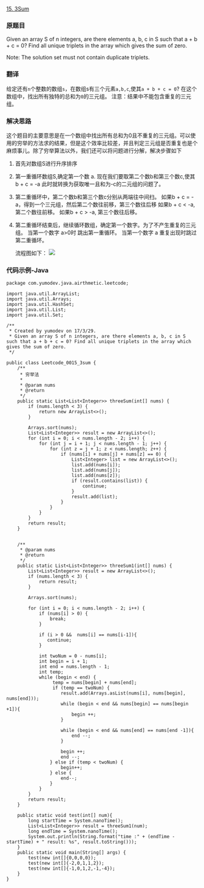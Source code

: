 [15. 3Sum](https://leetcode.com/problems/3sum/)

### 原题目

Given an array S of n integers, are there elements a, b, c in S such that a + b + c = 0? Find all unique triplets in the array which gives the sum of zero.

Note: The solution set must not contain duplicate triplets.

### 翻译

给定还有`n`个整数的数组`s`，在数组s有三个元素`a,b,c`,使其`a + b + c = 0`? 在这个数组中，找出所有独特的总和为`0`的三元组。
注意：结果中不能包含重复的三元组。

### 解决思路

这个题目的主要意思是在一个数组中找出所有总和为0且不重复的三元组。可以使用的穷举的方法求的结果，但是这个效率比较差，并且判定三元组是否重复也是个麻烦事儿。除了穷举算法以外，我们还可以将问题进行分解，解决步骤如下
1. 首先对数组S进行升序排序
2. 第一重循环数组S,确定第一个数 a. 现在我们要取第二个数b和第三个数c,使其b + c = -a 此时就转换为获取唯一且和为-c的二元组的问题了。
3. 第二重循环中，第二个数b和第三个数c分别从两端往中间扫。
   如果b + c = -a，得到一个三元组，然后第二个数往前移，第三个数往后移
   如果b + c < -a, 第二个数往前移。
   如果b + c > -a, 第三个数往后移。
4. 第二重循环结束后，继续循环数组，确定第一个数字。为了不产生重复的三元组。
   当第一个数字 a>0时 跳出第一重循环。
   当第一个数字 a 重复出现时跳过第二重循环。

   流程图如下：
  ![](./res/leetcode_0015_3sum_plant.png)

### 代码示例-Java


```
package com.yumodev.java.airthmetic.leetcode;

import java.util.ArrayList;
import java.util.Arrays;
import java.util.HashSet;
import java.util.List;
import java.util.Set;

/**
 * Created by yumodev on 17/3/29.
 * Given an array S of n integers, are there elements a, b, c in S such that a + b + c = 0? Find all unique triplets in the array which gives the sum of zero.
 */

public class Leetcode_0015_3sum {
    /**
     * 穷举法
     *
     * @param nums
     * @return
     */
    public static List<List<Integer>> threeSum(int[] nums) {
        if (nums.length < 3) {
            return new ArrayList<>();
        }

        Arrays.sort(nums);
        List<List<Integer>> result = new ArrayList<>();
        for (int i = 0; i < nums.length - 2; i++) {
            for (int j = i + 1; j < nums.length - 1; j++) {
                for (int z = j + 1; z < nums.length; z++) {
                    if (nums[i] + nums[j] + nums[z] == 0) {
                        List<Integer> list = new ArrayList<>();
                        list.add(nums[i]);
                        list.add(nums[j]);
                        list.add(nums[z]);
                        if (result.contains(list)) {
                            continue;
                        }
                        result.add(list);
                    }
                }
            }
        }
        return result;
    }


    /**
     * @param nums
     * @return
     */
    public static List<List<Integer>> threeSum1(int[] nums) {
        List<List<Integer>> result = new ArrayList<>();
        if (nums.length < 3) {
            return result;
        }

        Arrays.sort(nums);

        for (int i = 0; i < nums.length - 2; i++) {
            if (nums[i] > 0) {
                break;
            }

            if (i > 0 &&  nums[i] == nums[i-1]){
               continue;
            }

            int twoNum = 0 - nums[i];
            int begin = i + 1;
            int end = nums.length - 1;
            int temp;
            while (begin < end) {
                 temp = nums[begin] + nums[end];
                 if (temp == twoNum) {
                    result.add(Arrays.asList(nums[i], nums[begin], nums[end]));
                    while (begin < end && nums[begin] == nums[begin +1]){
                        begin ++;
                    }

                    while (begin < end && nums[end] == nums[end -1]){
                        end --;
                    }

                    begin ++;
                    end --;
                } else if (temp < twoNum) {
                    begin++;
                } else {
                    end--;
                }
            }
        }
        return result;
    }

    public static void test(int[] num){
        long startTime = System.nanoTime();
        List<List<Integer>> result = threeSum1(num);
        long endTime = System.nanoTime();
        System.out.println(String.format("time :" + (endTime - startTime) + " result: %s", result.toString()));
    }
    public static void main(String[] args) {
        test(new int[]{0,0,0,0});
        test(new int[]{-2,0,1,1,2});
        test(new int[]{-1,0,1,2,-1,-4});
    }
}
```
